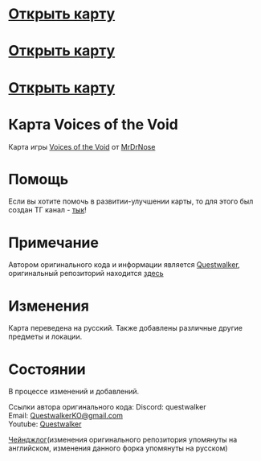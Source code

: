 # [Открыть карту](https://static2949.github.io/votv-map-ru/)
# [Открыть карту](https://static2949.github.io/votv-map-ru/)
# [Открыть карту](https://static2949.github.io/votv-map-ru/)

# Карта Voices of the Void
Карта игры [Voices of the Void](https://mrdrnose.itch.io/votv) от [MrDrNose](https://mrdrnose.itch.io/)

# Помощь
Если вы хотите помочь в развитии-улучшении карты, то для этого был создан ТГ канал - [тык](t.me/static2949)!

# Примечание
Автором оригинального кода и информации является [Questwalker](https://github.com/Questwalker/), оригинальный репозиторий находится [здесь](https://github.com/Questwalker/votv-map)

# Изменения
Карта переведена на русский. Также добавлены различные другие предметы и локации.

# Состоянии
В процессе изменений и добавлений.


Ссылки автора оригинального кода:
Discord: questwalker\
Email: [QuestwalkerKO@gmail.com](mailto:questwalkerko@gmail.com)\
Youtube: [Questwalker](https://www.youtube.com/channel/UCTA45ILB7_G_AlH1RfcJWxg)

[Чейнджлог](https://static2949.github.io/votv-map-ru/changelog)(изменения оригинального репозитория упомянуты на английском, изменения данного форка упомянуты на русском)
